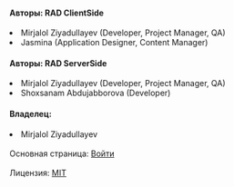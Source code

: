 <h4>Авторы: RAD ClientSide</h4>
<li>Mirjalol Ziyadullayev (Developer, Project Manager, QA)</li>
<li>Jasmina (Application Designer, Content Manager)</li>
<h4>Авторы: RAD ServerSide</h4>
<li>Mirjalol Ziyadullayev (Developer, Project Manager, QA)</li>
<li>Shoxsanam Abdujabborova (Developer)</li>
<h4>Владелец:</h4>
<li>Mirjalol Ziyadullayev</li>
<br>
Основная страница: <a href="https://road-to-the-dream.uz/src/html/authentication-login.html">Войти</a>
<br>
<br>
Лицензия: <a href="https://github.com/RoadToAchiveDream/RADweb/blob/main/LICENSE">MIT</a>
